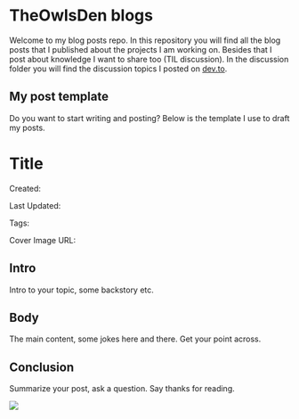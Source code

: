 # TheOwlsDen blogs
Welcome to my blog posts repo. In this repository you will find all the blog posts that I published about the projects I am working on. Besides that I post about knowledge I want to share too (TIL discussion). In the discussion folder you will find the discussion topics I posted on [dev.to](https://dev.to/theowlsden). 

## My post template
Do you want to start writing and posting? Below is the template I use to draft my posts.

# Title

Created: 

Last Updated: 

Tags: 

Cover Image URL: 

## Intro

Intro to your topic, some backstory etc.

## Body

The main content, some jokes here and there. Get your point across.

## Conclusion

Summarize your post, ask a question. Say thanks for reading.

<img src="https://i.pinimg.com/originals/98/4e/64/984e64f84724757653fd9b7b1559dfba.gif">

